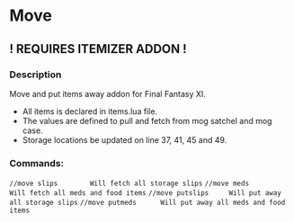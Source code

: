 # Move

## ! REQUIRES ITEMIZER ADDON !

### Description

Move and put items away addon for Final Fantasy XI. 

* All items is declared in items.lua file. 
* The values are defined to pull and fetch from mog satchel and mog case.
* Storage locations be updated on line 37, 41, 45 and 49.

### Commands:

`//move slips        Will fetch all storage slips`
`//move meds         Will fetch all meds and food items`
`//move putslips     Will put away all storage slips`
`//move putmeds      Will put away all meds and food items`